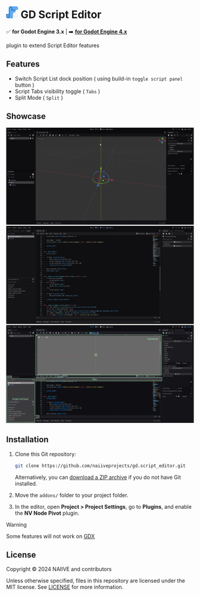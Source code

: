# <img src="./assetlib/icon.png" width="32" height="32"> GD Script Editor
✅ **for Godot Engine 3.x** | ➡️ [**for Godot Engine 4.x**](https://github.com/naiiveprojects/gd.script_editor/tree/4.x)

plugin to extend Script Editor features

## Features

- Switch Script List dock position ( using build-in `toggle script panel` button )
- Script Tabs visibility toggle ( `Tabs` )
- Split Mode ( `Split` )

## Showcase

![showcase](/assetlib/showcase.gif)
![ss](/assetlib/nv_script_editor.png)
![ss](/assetlib/nv_script_editor_hint.png)

## Installation

1. Clone this Git repository:

    ```bash
    git clone https://github.com/naiiveprojects/gd.script_editor.git
    ```

    Alternatively, you can [download a ZIP archive](https://github.com/naiiveprojects/gd.script_editor/archive/refs/heads/3.x.zip) if you do not have Git installed.

2. Move the `addons/` folder to your project folder.
3. In the editor, open **Project > Project Settings**, go to **Plugins**, and enable the **NV Node Pivot** plugin.

> [!WARNING]
>
> Some features will not work on [GDX](https://github.com/naiiveprojects/gdx)

## License

Copyright © 2024 NAIIVE and contributors

Unless otherwise specified, files in this repository are licensed under the MIT license. See [LICENSE](LICENSE) for more information.

